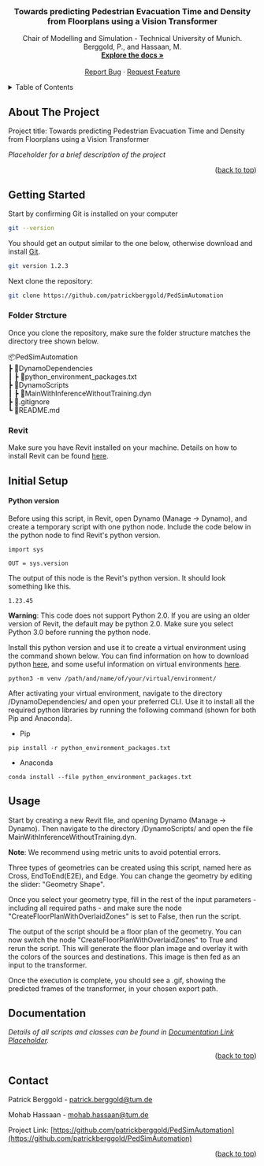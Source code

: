 <div id="top"></div>

<!-- PROJECT LOGO -->
<br />
<div align="center">

  <h3 align="center">Towards predicting Pedestrian Evacuation Time and Density from Floorplans using a Vision Transformer</h3>

  <p align="center">
    Chair of Modelling and Simulation - Technical University of Munich.
    <br />
    Berggold, P., and Hassaan, M.
    <br />
    <a href=#docs><strong>Explore the docs »</strong></a>
    <!-- <strong>[Explore the docs »](#documentation)</strong> -->
    <br />
    <br />
    <a href="mailto:patrick.berggold@tum.de">Report Bug</a>
    ·
    <a href="mailto:patrick.berggold@tum.de">Request Feature</a>
  </p>
</div>

<!-- TABLE OF CONTENTS -->
<details>
  <summary>Table of Contents</summary>
  <ol>
    <li>
      <a href="#about-the-project">About The Project</a>
      <ul>
        <li><a href="#built-with">Built With</a></li>
      </ul>
    </li>
    <li>
      <a href="#getting-started">Getting Started</a>
      <ul>
        <li><a href="#python">Python</a></li>
        <li><a href="#prerequisites">Prerequisites</a></li>
      </ul>
    </li>
    <li><a href="#usage">Usage</a></li>
    <li><a href="#roadmap">Roadmap</a></li>
    <li><a href="#contact">Contact</a></li>
  </ol>
</details>

<!-- ABOUT THE PROJECT -->

## About The Project

Project title: Towards predicting Pedestrian Evacuation Time and Density from Floorplans using a Vision Transformer

_Placeholder for a brief description of the project_

<p align="right">(<a href="#top">back to top</a>)</p>

<!-- GETTING STARTED -->

## Getting Started

Start by confirming Git is installed on your computer

```sh
git --version
```

You should get an output similar to the one below, otherwise download and install [Git](https://git-scm.com/downloads).

```sh
git version 1.2.3
```

Next clone the repository:

```sh
git clone https://github.com/patrickberggold/PedSimAutomation
```

### Folder Strcture

Once you clone the repository, make sure the folder structure matches the directory tree shown below.

📦PedSimAutomation  
┣ 📂DynamoDependencies  
┃ ┣ 📜python_environment_packages.txt  
┣ 📂DynamoScripts  
┃ ┣ 📜MainWithInferenceWithoutTraining.dyn  
┣ 📜.gitignore  
┗ 📜README.md

### Revit

Make sure you have Revit installed on your machine.
Details on how to install Revit can be found [here](https://www.autodesk.com/products/revit/).

## Initial Setup

#### Python version

Before using this script, in Revit, open Dynamo (Manage -> Dynamo), and create a temporary script with one python node.
Include the code below in the python node to find Revit's python version.

```
import sys

OUT = sys.version
```

The output of this node is the Revit's python version. It should look something like this.

```
1.23.45
```

**Warning**: This code does not support Python 2.0. If you are using an older version of Revit, the default may be python 2.0. Make sure you select Python 3.0 before running the python node.

Install this python version and use it to create a virtual environment using the command shown below.
You can find information on how to download python [here](https://wiki.python.org/moin/BeginnersGuide/Download), and some useful information on virtual environments [here](https://docs.python.org/3/library/venv.html#creating-virtual-environments).

```
python3 -m venv /path/and/name/of/your/virtual/environment/
```

After activating your virtual environment, navigate to the directory /DynamoDependencies/ and open your preferred CLI.
Use it to install all the required python libraries by running the following command (shown for both Pip and Anaconda).

- Pip

```
pip install -r python_environment_packages.txt
```

- Anaconda

```
conda install --file python_environment_packages.txt
```

<!-- USAGE EXAMPLES -->

## Usage

Start by creating a new Revit file, and opening Dynamo (Manage -> Dynamo).
Then navigate to the directory /DynamoScripts/ and open the file MainWithInferenceWithoutTraining.dyn.

**Note**: We recommend using metric units to avoid potential errors.

Three types of geometries can be created using this script, named here as Cross, EndToEnd(E2E), and Edge.
You can change the geometry by editing the slider: "Geometry Shape".

Once you select your geometry type, fill in the rest of the input parameters - including all required paths - and make sure the node "CreateFloorPlanWithOverlaidZones" is set to False, then run the script.

The output of the script should be a floor plan of the geometry.
You can now switch the node "CreateFloorPlanWithOverlaidZones" to True and rerun the script.
This will generate the floor plan image and overlay it with the colors of the sources and destinations.
This image is then fed as an input to the transformer.

Once the execution is complete, you should see a .gif, showing the predicted frames of the transformer, in your chosen export path.

## Documentation

<div id = "docs"></div>

_Details of all scripts and classes can be found in
[Documentation Link Placeholder](https://github.com/patrickberggold/PedSimAutomation)._

<p align="right">(<a href="#top">back to top</a>)</p>

<!-- CONTACT -->

## Contact

Patrick Berggold - patrick.berggold@tum.de

Mohab Hassaan - mohab.hassaan@tum.de

Project Link: [https://github.com/patrickberggold/PedSimAutomation](https://github.com/patrickberggold/PedSimAutomation)

<p align="right">(<a href="#top">back to top</a>)</p>

<!-- ACKNOWLEDGMENTS -->

<!-- MARKDOWN LINKS & IMAGES -->
<!-- https://www.markdownguide.org/basic-syntax/#reference-style-links -->

[contributors-shield]: https://img.shields.io/github/contributors/othneildrew/Best-README-Template.svg?style=for-the-badge
[contributors-url]: https://github.com/othneildrew/Best-README-Template/graphs/contributors
[forks-shield]: https://img.shields.io/github/forks/othneildrew/Best-README-Template.svg?style=for-the-badge
[forks-url]: https://github.com/othneildrew/Best-README-Template/network/members
[stars-shield]: https://img.shields.io/github/stars/othneildrew/Best-README-Template.svg?style=for-the-badge
[stars-url]: https://github.com/othneildrew/Best-README-Template/stargazers
[issues-shield]: https://img.shields.io/github/issues/othneildrew/Best-README-Template.svg?style=for-the-badge
[issues-url]: https://github.com/othneildrew/Best-README-Template/issues
[license-shield]: https://img.shields.io/github/license/othneildrew/Best-README-Template.svg?style=for-the-badge
[license-url]: https://github.com/othneildrew/Best-README-Template/blob/master/LICENSE.txt
[linkedin-shield]: https://img.shields.io/badge/-LinkedIn-black.svg?style=for-the-badge&logo=linkedin&colorB=555
[linkedin-url]: https://linkedin.com/in/othneildrew
[product-screenshot]: images/screenshot.png
